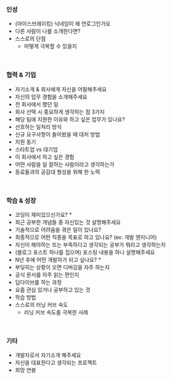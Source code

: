### 인성

- (아이스브레이킹) 닉네임이 왜 연로그인가요
- 다른 사람이 나를 소개한다면?
- 스스로의 단점
    - 어떻게 극복할 수 있을지

<br/>

### 협력 & 기업

- 자기소개 & 회사에게 자신을 어필해주세요
- 자신의 업무 경험을 소개해주세요
- 전 회사에서 했던 일
- 회사 선택 시 중요하게 생각하는 점 3가지
- 해당 팀에 지원한 이유와 하고 싶은 업무가 있나요?
- 선호하는 일처리 방식
- 신규 요구사항이 들어왔을 때 대처 방법
- 지원 동기
- 스타트업 vs 대기업
- 이 회사에서 하고 싶은 경험
- 어떤 사람을 일 잘하는 사람이라고 생각하는가
- 동료들과의 공감대 형성을 위해 한 노력

<br/>

### 학습 & 성장

- 코딩이 재미있으신가요? *
- 최근 공부한 개념들 중 자신있는 것 설명해주세요
- 기술적으로 어려움을 겪은 일이 있나요?
- 최종적으로 어떤 직종을 목표로 하고 있나요? (ex: 개발 엔지니어)
- 자신이 해야하는 또는 부족하다고 생각되는 공부가 뭐라고 생각하는지
- (블로그 포스트 하나를 집으며) 포스팅 내용을 하나 설명해주세요
- N년 후에 어떤 개발자가 되고 싶나요? *
- 부딪히는 상황이 오면 디버깅을 자주 하는지
- 공식 문서를 자주 읽는 편인지
- 딥다이브를 하는 과정
- 요즘 관심 있거나 공부하고 있는 것
- 학습 방법
- 스스로의 러닝 커브 속도
    - 러닝 커브 속도를 극복한 사례

<br/>

### 기타

- 개발자로서 자기소개 해주세요
- 자신을 대표한다고 생각되는 프로젝트
- 희망 연봉
